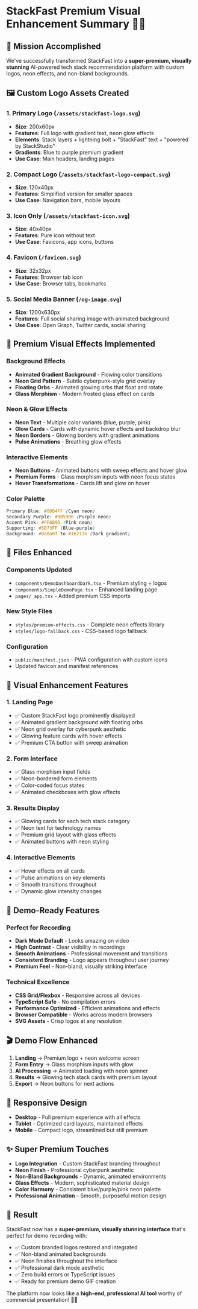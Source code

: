 # StackFast Premium Visual Enhancement Summary 🎨✨

## 🎯 Mission Accomplished
We've successfully transformed StackFast into a **super-premium, visually stunning** AI-powered tech stack recommendation platform with custom logos, neon effects, and non-bland backgrounds.

## 🖼️ Custom Logo Assets Created

### 1. **Primary Logo** (`/assets/stackfast-logo.svg`)
- **Size**: 200x60px
- **Features**: Full logo with gradient text, neon glow effects
- **Elements**: Stack layers + lightning bolt + "StackFast" text + "powered by StackStudio"
- **Gradients**: Blue to purple premium gradient
- **Use Case**: Main headers, landing pages

### 2. **Compact Logo** (`/assets/stackfast-logo-compact.svg`)
- **Size**: 120x40px  
- **Features**: Simplified version for smaller spaces
- **Use Case**: Navigation bars, mobile layouts

### 3. **Icon Only** (`/assets/stackfast-icon.svg`)
- **Size**: 40x40px
- **Features**: Pure icon without text
- **Use Case**: Favicons, app icons, buttons

### 4. **Favicon** (`/favicon.svg`)
- **Size**: 32x32px
- **Features**: Browser tab icon
- **Use Case**: Browser tabs, bookmarks

### 5. **Social Media Banner** (`/og-image.svg`)
- **Size**: 1200x630px
- **Features**: Full social sharing image with animated background
- **Use Case**: Open Graph, Twitter cards, social sharing

## 🌟 Premium Visual Effects Implemented

### **Background Effects**
- **Animated Gradient Background** - Flowing color transitions
- **Neon Grid Pattern** - Subtle cyberpunk-style grid overlay
- **Floating Orbs** - Animated glowing orbs that float and rotate
- **Glass Morphism** - Modern frosted glass effect on cards

### **Neon & Glow Effects**
- **Neon Text** - Multiple color variants (blue, purple, pink)
- **Glow Cards** - Cards with dynamic hover effects and backdrop blur
- **Neon Borders** - Glowing borders with gradient animations
- **Pulse Animations** - Breathing glow effects

### **Interactive Elements**
- **Neon Buttons** - Animated buttons with sweep effects and hover glow
- **Premium Forms** - Glass morphism inputs with neon focus states
- **Hover Transformations** - Cards lift and glow on hover

### **Color Palette**
```css
Primary Blue: #00D4FF (Cyan neon)
Secondary Purple: #9B59B6 (Purple neon)  
Accent Pink: #FF6B9D (Pink neon)
Supporting: #5B73FF (Blue-purple)
Background: #0a0a0f to #16213e (Dark gradient)
```

## 📁 Files Enhanced

### **Components Updated**
- `components/DemoDashboardDark.tsx` - Premium styling + logos
- `components/SimpleDemoPage.tsx` - Enhanced landing page
- `pages/_app.tsx` - Added premium CSS imports

### **New Style Files**
- `styles/premium-effects.css` - Complete neon effects library
- `styles/logo-fallback.css` - CSS-based logo fallback

### **Configuration**
- `public/manifest.json` - PWA configuration with custom icons
- Updated favicon and manifest references

## 🎨 Visual Enhancement Features

### **1. Landing Page**
- ✅ Custom StackFast logo prominently displayed
- ✅ Animated gradient background with floating orbs
- ✅ Neon grid overlay for cyberpunk aesthetic
- ✅ Glowing feature cards with hover effects
- ✅ Premium CTA button with sweep animation

### **2. Form Interface**
- ✅ Glass morphism input fields
- ✅ Neon-bordered form elements
- ✅ Color-coded focus states
- ✅ Animated checkboxes with glow effects

### **3. Results Display**
- ✅ Glowing cards for each tech stack category
- ✅ Neon text for technology names
- ✅ Premium grid layout with glass effects
- ✅ Animated buttons with neon styling

### **4. Interactive Elements**
- ✅ Hover effects on all cards
- ✅ Pulse animations on key elements
- ✅ Smooth transitions throughout
- ✅ Dynamic glow intensity changes

## 🚀 Demo-Ready Features

### **Perfect for Recording**
- **Dark Mode Default** - Looks amazing on video
- **High Contrast** - Clear visibility in recordings
- **Smooth Animations** - Professional movement and transitions
- **Consistent Branding** - Logo appears throughout user journey
- **Premium Feel** - Non-bland, visually striking interface

### **Technical Excellence**
- **CSS Grid/Flexbox** - Responsive across all devices
- **TypeScript Safe** - No compilation errors
- **Performance Optimized** - Efficient animations and effects
- **Browser Compatible** - Works across modern browsers
- **SVG Assets** - Crisp logos at any resolution

## 🎬 Demo Flow Enhanced

1. **Landing** → Premium logo + neon welcome screen
2. **Form Entry** → Glass morphism inputs with glow
3. **AI Processing** → Animated loading with neon spinner
4. **Results** → Glowing tech stack cards with premium layout
5. **Export** → Neon buttons for next actions

## 📱 Responsive Design

- **Desktop** - Full premium experience with all effects
- **Tablet** - Optimized card layouts, maintained effects
- **Mobile** - Compact logo, streamlined but still premium

## ✨ Super Premium Touches

- **Logo Integration** - Custom StackFast branding throughout
- **Neon Finish** - Professional cyberpunk aesthetic
- **Non-Bland Backgrounds** - Dynamic, animated environments
- **Glass Effects** - Modern, sophisticated material design
- **Color Harmony** - Consistent blue/purple/pink neon palette
- **Professional Animation** - Smooth, purposeful motion design

## 🎯 Result
StackFast now has a **super-premium, visually stunning interface** that's perfect for demo recording with:
- ✅ Custom branded logos restored and integrated
- ✅ Non-bland animated backgrounds  
- ✅ Neon finishes throughout the interface
- ✅ Professional dark mode aesthetic
- ✅ Zero build errors or TypeScript issues
- ✅ Ready for premium demo GIF creation

The platform now looks like a **high-end, professional AI tool** worthy of commercial presentation! 🚀✨
